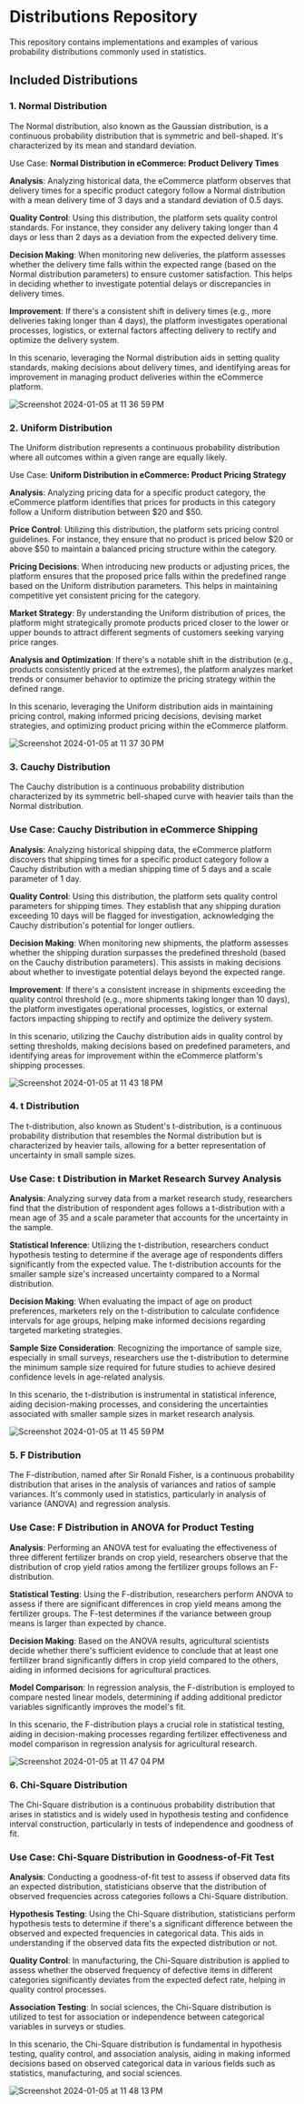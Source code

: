 # Distributions Repository

This repository contains implementations and examples of various probability distributions commonly used in statistics.

## Included Distributions

### 1. Normal Distribution
The Normal distribution, also known as the Gaussian distribution, is a continuous probability distribution that is symmetric and bell-shaped. It's characterized by its mean and standard deviation.

Use Case: **Normal Distribution in eCommerce: Product Delivery Times**

**Analysis**: Analyzing historical data, the eCommerce platform observes that delivery times for a specific product category follow a Normal distribution with a mean delivery time of 3 days and a standard deviation of 0.5 days.

**Quality Control**: Using this distribution, the platform sets quality control standards. For instance, they consider any delivery taking longer than 4 days or less than 2 days as a deviation from the expected delivery time.

**Decision Making**: When monitoring new deliveries, the platform assesses whether the delivery time falls within the expected range (based on the Normal distribution parameters) to ensure customer satisfaction. This helps in deciding whether to investigate potential delays or discrepancies in delivery times.

**Improvement**: If there's a consistent shift in delivery times (e.g., more deliveries taking longer than 4 days), the platform investigates operational processes, logistics, or external factors affecting delivery to rectify and optimize the delivery system.

In this scenario, leveraging the Normal distribution aids in setting quality standards, making decisions about delivery times, and identifying areas for improvement in managing product deliveries within the eCommerce platform.

![Screenshot 2024-01-05 at 11 36 59 PM](https://github.com/manojbusam/Statistics/assets/44409170/d02ef9af-53ae-46c6-88a9-a30031e505aa)

### 2. Uniform Distribution
The Uniform distribution represents a continuous probability distribution where all outcomes within a given range are equally likely.

Use Case: **Uniform Distribution in eCommerce: Product Pricing Strategy**

**Analysis**: Analyzing pricing data for a specific product category, the eCommerce platform identifies that prices for products in this category follow a Uniform distribution between $20 and $50.

**Price Control**: Utilizing this distribution, the platform sets pricing control guidelines. For instance, they ensure that no product is priced below $20 or above $50 to maintain a balanced pricing structure within the category.

**Pricing Decisions**: When introducing new products or adjusting prices, the platform ensures that the proposed price falls within the predefined range based on the Uniform distribution parameters. This helps in maintaining competitive yet consistent pricing for the category.

**Market Strategy**: By understanding the Uniform distribution of prices, the platform might strategically promote products priced closer to the lower or upper bounds to attract different segments of customers seeking varying price ranges.

**Analysis and Optimization**: If there's a notable shift in the distribution (e.g., products consistently priced at the extremes), the platform analyzes market trends or consumer behavior to optimize the pricing strategy within the defined range.

In this scenario, leveraging the Uniform distribution aids in maintaining pricing control, making informed pricing decisions, devising market strategies, and optimizing product pricing within the eCommerce platform.

![Screenshot 2024-01-05 at 11 37 30 PM](https://github.com/manojbusam/Statistics/assets/44409170/04525069-1e8f-48a5-9039-814350b3c810)

### 3. Cauchy Distribution
The Cauchy distribution is a continuous probability distribution characterized by its symmetric bell-shaped curve with heavier tails than the Normal distribution.

### Use Case: Cauchy Distribution in eCommerce Shipping

**Analysis**: Analyzing historical shipping data, the eCommerce platform discovers that shipping times for a specific product category follow a Cauchy distribution with a median shipping time of 5 days and a scale parameter of 1 day.

**Quality Control**: Using this distribution, the platform sets quality control parameters for shipping times. They establish that any shipping duration exceeding 10 days will be flagged for investigation, acknowledging the Cauchy distribution's potential for longer outliers.

**Decision Making**: When monitoring new shipments, the platform assesses whether the shipping duration surpasses the predefined threshold (based on the Cauchy distribution parameters). This assists in making decisions about whether to investigate potential delays beyond the expected range.

**Improvement**: If there's a consistent increase in shipments exceeding the quality control threshold (e.g., more shipments taking longer than 10 days), the platform investigates operational processes, logistics, or external factors impacting shipping to rectify and optimize the delivery system.

In this scenario, utilizing the Cauchy distribution aids in quality control by setting thresholds, making decisions based on predefined parameters, and identifying areas for improvement within the eCommerce platform's shipping processes.

![Screenshot 2024-01-05 at 11 43 18 PM](https://github.com/manojbusam/Statistics/assets/44409170/aaf6416d-c96a-4bf8-b203-7202569f468e)

### 4. t Distribution
The t-distribution, also known as Student's t-distribution, is a continuous probability distribution that resembles the Normal distribution but is characterized by heavier tails, allowing for a better representation of uncertainty in small sample sizes.

### Use Case: t Distribution in Market Research Survey Analysis

**Analysis**: Analyzing survey data from a market research study, researchers find that the distribution of respondent ages follows a t-distribution with a mean age of 35 and a scale parameter that accounts for the uncertainty in the sample.

**Statistical Inference**: Utilizing the t-distribution, researchers conduct hypothesis testing to determine if the average age of respondents differs significantly from the expected value. The t-distribution accounts for the smaller sample size's increased uncertainty compared to a Normal distribution.

**Decision Making**: When evaluating the impact of age on product preferences, marketers rely on the t-distribution to calculate confidence intervals for age groups, helping make informed decisions regarding targeted marketing strategies.

**Sample Size Consideration**: Recognizing the importance of sample size, especially in small surveys, researchers use the t-distribution to determine the minimum sample size required for future studies to achieve desired confidence levels in age-related analysis.

In this scenario, the t-distribution is instrumental in statistical inference, aiding decision-making processes, and considering the uncertainties associated with smaller sample sizes in market research analysis.

![Screenshot 2024-01-05 at 11 45 59 PM](https://github.com/manojbusam/Statistics/assets/44409170/a4d327ed-f456-4ebe-a860-7f7eda9519d3)

### 5. F Distribution
The F-distribution, named after Sir Ronald Fisher, is a continuous probability distribution that arises in the analysis of variances and ratios of sample variances. It's commonly used in statistics, particularly in analysis of variance (ANOVA) and regression analysis.

### Use Case: F Distribution in ANOVA for Product Testing

**Analysis**: Performing an ANOVA test for evaluating the effectiveness of three different fertilizer brands on crop yield, researchers observe that the distribution of crop yield ratios among the fertilizer groups follows an F-distribution.

**Statistical Testing**: Using the F-distribution, researchers perform ANOVA to assess if there are significant differences in crop yield means among the fertilizer groups. The F-test determines if the variance between group means is larger than expected by chance.

**Decision Making**: Based on the ANOVA results, agricultural scientists decide whether there's sufficient evidence to conclude that at least one fertilizer brand significantly differs in crop yield compared to the others, aiding in informed decisions for agricultural practices.

**Model Comparison**: In regression analysis, the F-distribution is employed to compare nested linear models, determining if adding additional predictor variables significantly improves the model's fit.

In this scenario, the F-distribution plays a crucial role in statistical testing, aiding in decision-making processes regarding fertilizer effectiveness and model comparison in regression analysis for agricultural research.

![Screenshot 2024-01-05 at 11 47 04 PM](https://github.com/manojbusam/Statistics/assets/44409170/e0eb5159-1969-40ba-97dd-e166d6b59579)


### 6. Chi-Square Distribution
The Chi-Square distribution is a continuous probability distribution that arises in statistics and is widely used in hypothesis testing and confidence interval construction, particularly in tests of independence and goodness of fit.

### Use Case: Chi-Square Distribution in Goodness-of-Fit Test

**Analysis**: Conducting a goodness-of-fit test to assess if observed data fits an expected distribution, statisticians observe that the distribution of observed frequencies across categories follows a Chi-Square distribution.

**Hypothesis Testing**: Using the Chi-Square distribution, statisticians perform hypothesis tests to determine if there's a significant difference between the observed and expected frequencies in categorical data. This aids in understanding if the observed data fits the expected distribution or not.

**Quality Control**: In manufacturing, the Chi-Square distribution is applied to assess whether the observed frequency of defective items in different categories significantly deviates from the expected defect rate, helping in quality control processes.

**Association Testing**: In social sciences, the Chi-Square distribution is utilized to test for association or independence between categorical variables in surveys or studies.

In this scenario, the Chi-Square distribution is fundamental in hypothesis testing, quality control, and association analysis, aiding in making informed decisions based on observed categorical data in various fields such as statistics, manufacturing, and social sciences.


![Screenshot 2024-01-05 at 11 48 13 PM](https://github.com/manojbusam/Statistics/assets/44409170/169d28a6-88c8-4cf5-bbb8-ab8d09e550d8)
